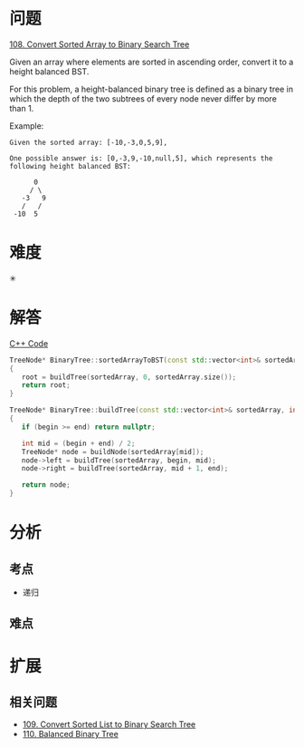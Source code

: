 # 问题
[108. Convert Sorted Array to Binary Search Tree](https://leetcode.com/problems/convert-sorted-array-to-binary-search-tree/)

Given an array where elements are sorted in ascending order, convert it to a height balanced BST.

For this problem, a height-balanced binary tree is defined as a binary tree in which the depth of the two subtrees of every node never differ by more than 1.

Example:
```
Given the sorted array: [-10,-3,0,5,9],

One possible answer is: [0,-3,9,-10,null,5], which represents the following height balanced BST:

      0
     / \
   -3   9
   /   /
 -10  5
```

# 难度
✳

# 解答

[C++ Code](./code/108.Convert-Sorted-Array-to-Binary-Search-Tree/BinaryTree.cpp)
```cpp
TreeNode* BinaryTree::sortedArrayToBST(const std::vector<int>& sortedArray)
{
   root = buildTree(sortedArray, 0, sortedArray.size());
   return root;
}

TreeNode* BinaryTree::buildTree(const std::vector<int>& sortedArray, int begin, int end)
{
   if (begin >= end) return nullptr;

   int mid = (begin + end) / 2;
   TreeNode* node = buildNode(sortedArray[mid]);
   node->left = buildTree(sortedArray, begin, mid);
   node->right = buildTree(sortedArray, mid + 1, end);

   return node;
}
```

# 分析
## 考点
* 递归

## 难点

# 扩展
## 相关问题
* [109. Convert Sorted List to Binary Search Tree](109.Convert-Sorted-List-to-Binary-Search-Tree.md)
* [110. Balanced Binary Tree](110.Balanced-Binary-Tree.md)
